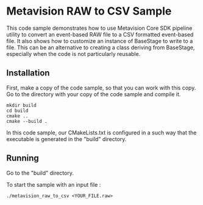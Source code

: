 # Metavision RAW to CSV Sample

This code sample demonstrates how to use Metavision Core SDK pipeline utility to convert an event-based RAW file to a CSV formatted event-based file.
It also shows how to customize an instance of BaseStage to write to a file. This can be an alternative to creating a class deriving from BaseStage, especially when the code is not particularly reusable.

## Installation

First, make a copy of the code sample, so that you can work with this copy.
Go to the directory with your copy of the code sample and compile it.

```
mkdir build
cd build
cmake ..
cmake --build .
```

In this code sample, our CMakeLists.txt is configured in a such way that the executable is generated in the "build" directory.

## Running

Go to the "build" directory.

To start the sample with an input file :

```
./metavision_raw_to_csv <YOUR_FILE.raw>
```

